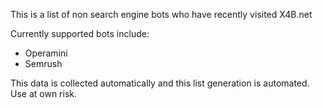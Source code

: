 This is a list of non search engine bots who have recently visited X4B.net

Currently supported bots include:
 - Operamini
 - Semrush

This data is collected automatically and this list generation is automated. Use at own risk.